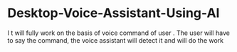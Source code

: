 # Desktop-Voice-Assistant-Using-AI
I t will fully work on the basis of voice command of user . The user will have to say the command, the voice assistant will detect it and will do the work
